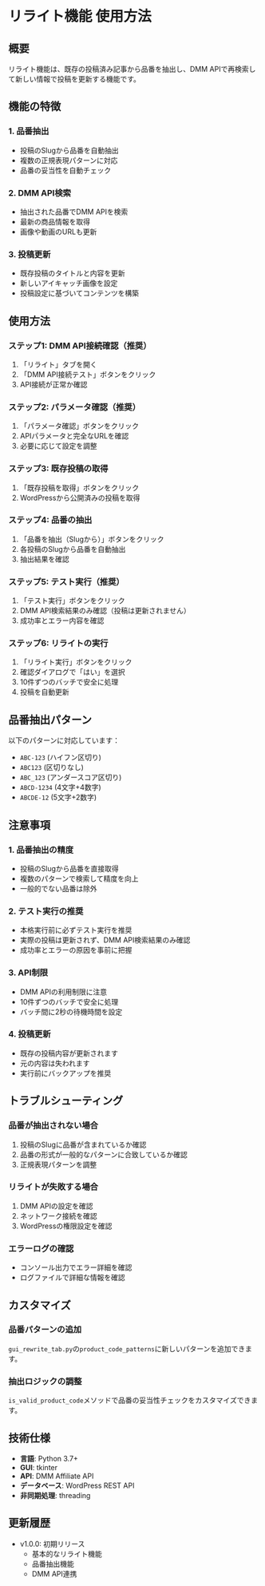 # リライト機能 使用方法

## 概要
リライト機能は、既存の投稿済み記事から品番を抽出し、DMM APIで再検索して新しい情報で投稿を更新する機能です。

## 機能の特徴

### 1. 品番抽出
- 投稿のSlugから品番を自動抽出
- 複数の正規表現パターンに対応
- 品番の妥当性を自動チェック

### 2. DMM API検索
- 抽出された品番でDMM APIを検索
- 最新の商品情報を取得
- 画像や動画のURLも更新

### 3. 投稿更新
- 既存投稿のタイトルと内容を更新
- 新しいアイキャッチ画像を設定
- 投稿設定に基づいてコンテンツを構築

## 使用方法

### ステップ1: DMM API接続確認（推奨）
1. 「リライト」タブを開く
2. 「DMM API接続テスト」ボタンをクリック
3. API接続が正常か確認

### ステップ2: パラメータ確認（推奨）
1. 「パラメータ確認」ボタンをクリック
2. APIパラメータと完全なURLを確認
3. 必要に応じて設定を調整

### ステップ3: 既存投稿の取得
1. 「既存投稿を取得」ボタンをクリック
2. WordPressから公開済みの投稿を取得

### ステップ4: 品番の抽出
1. 「品番を抽出（Slugから）」ボタンをクリック
2. 各投稿のSlugから品番を自動抽出
3. 抽出結果を確認

### ステップ5: テスト実行（推奨）
1. 「テスト実行」ボタンをクリック
2. DMM API検索結果のみ確認（投稿は更新されません）
3. 成功率とエラー内容を確認

### ステップ6: リライトの実行
1. 「リライト実行」ボタンをクリック
2. 確認ダイアログで「はい」を選択
3. 10件ずつのバッチで安全に処理
4. 投稿を自動更新

## 品番抽出パターン

以下のパターンに対応しています：

- `ABC-123` (ハイフン区切り)
- `ABC123` (区切りなし)
- `ABC_123` (アンダースコア区切り)
- `ABCD-1234` (4文字+4数字)
- `ABCDE-12` (5文字+2数字)

## 注意事項

### 1. 品番抽出の精度
- 投稿のSlugから品番を直接取得
- 複数のパターンで検索して精度を向上
- 一般的でない品番は除外

### 2. テスト実行の推奨
- 本格実行前に必ずテスト実行を推奨
- 実際の投稿は更新されず、DMM API検索結果のみ確認
- 成功率とエラーの原因を事前に把握

### 3. API制限
- DMM APIの利用制限に注意
- 10件ずつのバッチで安全に処理
- バッチ間に2秒の待機時間を設定

### 4. 投稿更新
- 既存の投稿内容が更新されます
- 元の内容は失われます
- 実行前にバックアップを推奨

## トラブルシューティング

### 品番が抽出されない場合
1. 投稿のSlugに品番が含まれているか確認
2. 品番の形式が一般的なパターンに合致しているか確認
3. 正規表現パターンを調整

### リライトが失敗する場合
1. DMM APIの設定を確認
2. ネットワーク接続を確認
3. WordPressの権限設定を確認

### エラーログの確認
- コンソール出力でエラー詳細を確認
- ログファイルで詳細な情報を確認

## カスタマイズ

### 品番パターンの追加
`gui_rewrite_tab.py`の`product_code_patterns`に新しいパターンを追加できます。

### 抽出ロジックの調整
`is_valid_product_code`メソッドで品番の妥当性チェックをカスタマイズできます。

## 技術仕様

- **言語**: Python 3.7+
- **GUI**: tkinter
- **API**: DMM Affiliate API
- **データベース**: WordPress REST API
- **非同期処理**: threading

## 更新履歴

- v1.0.0: 初期リリース
  - 基本的なリライト機能
  - 品番抽出機能
  - DMM API連携
